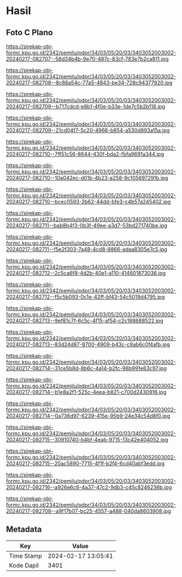 # Hasil

## Foto C Plano

https://sirekap-obj-formc.kpu.go.id/2342/pemilu/pdpr/34/03/05/20/03/3403052003002-20240217-082707--58d34b4b-9e70-487c-83cf-783e7b2ca811.jpg

https://sirekap-obj-formc.kpu.go.id/2342/pemilu/pdpr/34/03/05/20/03/3403052003002-20240217-082708--8c88a54c-77a5-4843-be34-728c94377920.jpg

https://sirekap-obj-formc.kpu.go.id/2342/pemilu/pdpr/34/03/05/20/03/3403052003002-20240217-082709--b717cdcd-e8b1-4f0e-b33e-1de7c5b2b118.jpg

https://sirekap-obj-formc.kpu.go.id/2342/pemilu/pdpr/34/03/05/20/03/3403052003002-20240217-082709--21cd04f7-5c20-4966-b854-a530d893a15a.jpg

https://sirekap-obj-formc.kpu.go.id/2342/pemilu/pdpr/34/03/05/20/03/3403052003002-20240217-082710--7ff51c56-8644-430f-bda2-fbfa9691a344.jpg

https://sirekap-obj-formc.kpu.go.id/2342/pemilu/pdpr/34/03/05/20/03/3403052003002-20240217-082710--10a042ec-d01b-4b23-a258-9c105697291b.jpg

https://sirekap-obj-formc.kpu.go.id/2342/pemilu/pdpr/34/03/05/20/03/3403052003002-20240217-082710--bcec0593-2b62-44dd-bfe3-c4b57a245402.jpg

https://sirekap-obj-formc.kpu.go.id/2342/pemilu/pdpr/34/03/05/20/03/3403052003002-20240217-082711--bab8b4f3-0b3f-49ee-a3d7-53bd271740be.jpg

https://sirekap-obj-formc.kpu.go.id/2342/pemilu/pdpr/34/03/05/20/03/3403052003002-20240217-082711--f5e2f303-7a48-4cd8-8866-adaa8305e7c5.jpg

https://sirekap-obj-formc.kpu.go.id/2342/pemilu/pdpr/34/03/05/20/03/3403052003002-20240217-082712--2c5ca6f8-4d2b-40e1-a110-414601873036.jpg

https://sirekap-obj-formc.kpu.go.id/2342/pemilu/pdpr/34/03/05/20/03/3403052003002-20240217-082712--f5c5b093-0c1e-42ff-bf43-54c5019d4795.jpg

https://sirekap-obj-formc.kpu.go.id/2342/pemilu/pdpr/34/03/05/20/03/3403052003002-20240217-082713--9ef81c7f-6c5c-4f15-af54-c2c188688522.jpg

https://sirekap-obj-formc.kpu.go.id/2342/pemilu/pdpr/34/03/05/20/03/3403052003002-20240217-082713--83d24d87-8700-4909-b43c-c9ab6c0f4afb.jpg

https://sirekap-obj-formc.kpu.go.id/2342/pemilu/pdpr/34/03/05/20/03/3403052003002-20240217-082714--31ce5b8d-8b6c-4a14-b2fc-98b991e63c97.jpg

https://sirekap-obj-formc.kpu.go.id/2342/pemilu/pdpr/34/03/05/20/03/3403052003002-20240217-082714--b1e8a2f1-525c-4eea-b821-c700d2430916.jpg

https://sirekap-obj-formc.kpu.go.id/2342/pemilu/pdpr/34/03/05/20/03/3403052003002-20240217-082714--0a736d97-6239-415e-95b9-24e34c54d8f0.jpg

https://sirekap-obj-formc.kpu.go.id/2342/pemilu/pdpr/34/03/05/20/03/3403052003002-20240217-082715--30910740-b4bf-4eab-9715-13c42e404052.jpg

https://sirekap-obj-formc.kpu.go.id/2342/pemilu/pdpr/34/03/05/20/03/3403052003002-20240217-082715--20ac5890-7715-4f1f-b2f4-6cd40abf3edd.jpg

https://sirekap-obj-formc.kpu.go.id/2342/pemilu/pdpr/34/03/05/20/03/3403052003002-20240217-082716--a926e6c6-4a37-47c2-9db3-c45c8246236b.jpg

https://sirekap-obj-formc.kpu.go.id/2342/pemilu/pdpr/34/03/05/20/03/3403052003002-20240217-082708--a9f17b07-bc25-4557-a488-040da8603908.jpg


## Metadata

| Key        | Value               |
| ---------- | ------------------- |
| Time Stamp | 2024-02-17 13:05:41 |
| Kode Dapil | 3401                |



